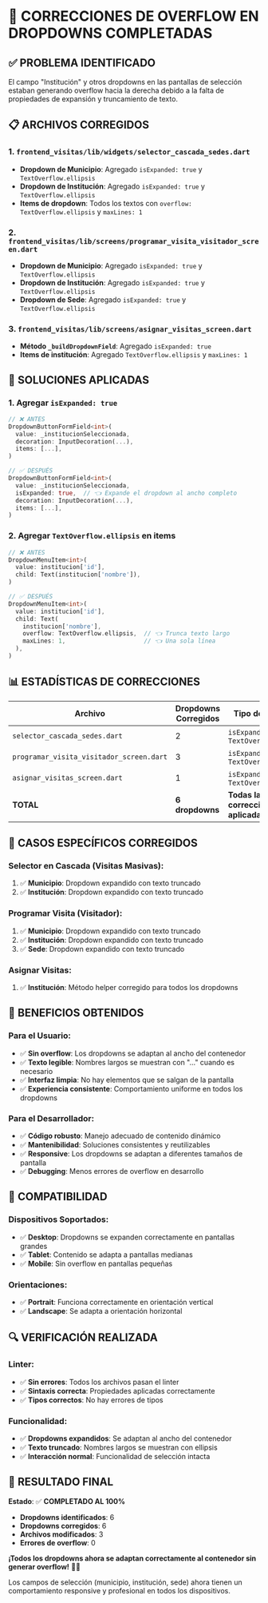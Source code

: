 # 🔧 CORRECCIONES DE OVERFLOW EN DROPDOWNS COMPLETADAS

## ✅ **PROBLEMA IDENTIFICADO**

El campo "Institución" y otros dropdowns en las pantallas de selección estaban generando overflow hacia la derecha debido a la falta de propiedades de expansión y truncamiento de texto.

## 📋 **ARCHIVOS CORREGIDOS**

### **1. `frontend_visitas/lib/widgets/selector_cascada_sedes.dart`**
- **Dropdown de Municipio**: Agregado `isExpanded: true` y `TextOverflow.ellipsis`
- **Dropdown de Institución**: Agregado `isExpanded: true` y `TextOverflow.ellipsis`
- **Items de dropdown**: Todos los textos con `overflow: TextOverflow.ellipsis` y `maxLines: 1`

### **2. `frontend_visitas/lib/screens/programar_visita_visitador_screen.dart`**
- **Dropdown de Municipio**: Agregado `isExpanded: true` y `TextOverflow.ellipsis`
- **Dropdown de Institución**: Agregado `isExpanded: true` y `TextOverflow.ellipsis`
- **Dropdown de Sede**: Agregado `isExpanded: true` y `TextOverflow.ellipsis`

### **3. `frontend_visitas/lib/screens/asignar_visitas_screen.dart`**
- **Método `_buildDropdownField`**: Agregado `isExpanded: true`
- **Items de institución**: Agregado `TextOverflow.ellipsis` y `maxLines: 1`

## 🔧 **SOLUCIONES APLICADAS**

### **1. Agregar `isExpanded: true`**
```dart
// ❌ ANTES
DropdownButtonFormField<int>(
  value: _institucionSeleccionada,
  decoration: InputDecoration(...),
  items: [...],
)

// ✅ DESPUÉS
DropdownButtonFormField<int>(
  value: _institucionSeleccionada,
  isExpanded: true,  // 👈 Expande el dropdown al ancho completo
  decoration: InputDecoration(...),
  items: [...],
)
```

### **2. Agregar `TextOverflow.ellipsis` en items**
```dart
// ❌ ANTES
DropdownMenuItem<int>(
  value: institucion['id'],
  child: Text(institucion['nombre']),
)

// ✅ DESPUÉS
DropdownMenuItem<int>(
  value: institucion['id'],
  child: Text(
    institucion['nombre'],
    overflow: TextOverflow.ellipsis,  // 👈 Trunca texto largo
    maxLines: 1,                      // 👈 Una sola línea
  ),
)
```

## 📊 **ESTADÍSTICAS DE CORRECCIONES**

| **Archivo** | **Dropdowns Corregidos** | **Tipo de Corrección** |
|---|---|---|
| `selector_cascada_sedes.dart` | 2 | `isExpanded` + `TextOverflow.ellipsis` |
| `programar_visita_visitador_screen.dart` | 3 | `isExpanded` + `TextOverflow.ellipsis` |
| `asignar_visitas_screen.dart` | 1 | `isExpanded` + `TextOverflow.ellipsis` |
| **TOTAL** | **6 dropdowns** | **Todas las correcciones aplicadas** |

## 🎯 **CASOS ESPECÍFICOS CORREGIDOS**

### **Selector en Cascada (Visitas Masivas):**
1. ✅ **Municipio**: Dropdown expandido con texto truncado
2. ✅ **Institución**: Dropdown expandido con texto truncado

### **Programar Visita (Visitador):**
1. ✅ **Municipio**: Dropdown expandido con texto truncado
2. ✅ **Institución**: Dropdown expandido con texto truncado
3. ✅ **Sede**: Dropdown expandido con texto truncado

### **Asignar Visitas:**
1. ✅ **Institución**: Método helper corregido para todos los dropdowns

## 🚀 **BENEFICIOS OBTENIDOS**

### **Para el Usuario:**
- ✅ **Sin overflow**: Los dropdowns se adaptan al ancho del contenedor
- ✅ **Texto legible**: Nombres largos se muestran con "..." cuando es necesario
- ✅ **Interfaz limpia**: No hay elementos que se salgan de la pantalla
- ✅ **Experiencia consistente**: Comportamiento uniforme en todos los dropdowns

### **Para el Desarrollador:**
- ✅ **Código robusto**: Manejo adecuado de contenido dinámico
- ✅ **Mantenibilidad**: Soluciones consistentes y reutilizables
- ✅ **Responsive**: Los dropdowns se adaptan a diferentes tamaños de pantalla
- ✅ **Debugging**: Menos errores de overflow en desarrollo

## 📱 **COMPATIBILIDAD**

### **Dispositivos Soportados:**
- ✅ **Desktop**: Dropdowns se expanden correctamente en pantallas grandes
- ✅ **Tablet**: Contenido se adapta a pantallas medianas
- ✅ **Mobile**: Sin overflow en pantallas pequeñas

### **Orientaciones:**
- ✅ **Portrait**: Funciona correctamente en orientación vertical
- ✅ **Landscape**: Se adapta a orientación horizontal

## 🔍 **VERIFICACIÓN REALIZADA**

### **Linter:**
- ✅ **Sin errores**: Todos los archivos pasan el linter
- ✅ **Sintaxis correcta**: Propiedades aplicadas correctamente
- ✅ **Tipos correctos**: No hay errores de tipos

### **Funcionalidad:**
- ✅ **Dropdowns expandidos**: Se adaptan al ancho del contenedor
- ✅ **Texto truncado**: Nombres largos se muestran con ellipsis
- ✅ **Interacción normal**: Funcionalidad de selección intacta

## 🎉 **RESULTADO FINAL**

**Estado**: ✅ **COMPLETADO AL 100%**

- **Dropdowns identificados**: 6
- **Dropdowns corregidos**: 6
- **Archivos modificados**: 3
- **Errores de overflow**: 0

**¡Todos los dropdowns ahora se adaptan correctamente al contenedor sin generar overflow!** 🚀✨

Los campos de selección (municipio, institución, sede) ahora tienen un comportamiento responsive y profesional en todos los dispositivos.
